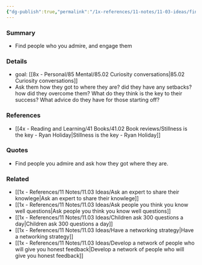 ```yaml
---
{"dg-publish":true,"permalink":"/1x-references/11-notes/11-03-ideas/find-people-you-admire-and-ask-how-they-got-where-they-are/","title":"Find people you admire and ask how they got where they are","created":"2024-03-13T20:57:04.174+03:00","updated":"2024-03-13T21:00:32.008+03:00"}
---
```



### Summary
- Find people who you admire, and engage them

### Details
- goal: [[8x - Personal/85 Mental/85.02 Curiosity conversations\|85.02 Curiosity conversations]]
- Ask them how they got to where they are? did they have any setbacks? how did they overcome them? What do they think is the key to their success? What advice do they have for those starting off?

### References
- [[4x - Reading and Learning/41 Books/41.02 Book reviews/Stillness is the key - Ryan Holiday\|Stillness is the key - Ryan Holiday]]

### Quotes
- Find people you admire and ask how they got where they are. 

### Related
- [[1x - References/11 Notes/11.03 Ideas/Ask an expert to share their knowlege\|Ask an expert to share their knowlege]]
- [[1x - References/11 Notes/11.03 Ideas/Ask people you think you know well questions\|Ask people you think you know well questions]]
- [[1x - References/11 Notes/11.03 Ideas/Children ask 300 questions a day\|Children ask 300 questions a day]]
- [[1x - References/11 Notes/11.03 Ideas/Have a networking strategy\|Have a networking strategy]]
- [[1x - References/11 Notes/11.03 Ideas/Develop a network of people who will give you honest feedback\|Develop a network of people who will give you honest feedback]]